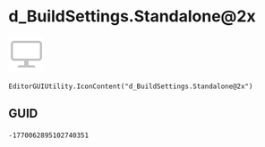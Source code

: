# d_BuildSettings.Standalone@2x
![](/img/d_BuildSettings.Standalone@2x.png)

``` CSharp
EditorGUIUtility.IconContent("d_BuildSettings.Standalone@2x")
```
## GUID
```
-1770062895102740351
```
